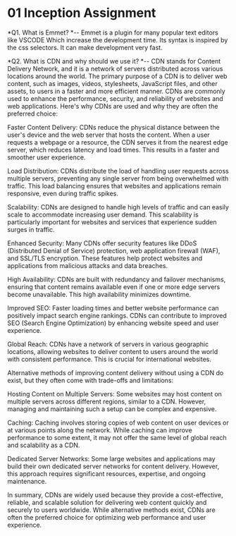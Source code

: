 # 01 Inception Assignment
*Q1. What is Emmet? *--
Emmet is a plugin for many popular text editors like VSCODE Which increase the development time. Its syntax is inspired by the css selectors. It can make development very fast.

*Q2. What is CDN and why should we use it? *--
CDN stands for Content Delivery Network, and it is a network of servers distributed across various locations around the world. The primary purpose of a CDN is to deliver web content, such as images, videos, stylesheets, JavaScript files, and other assets, to users in a faster and more efficient manner. CDNs are commonly used to enhance the performance, security, and reliability of websites and web applications. Here's why CDNs are used and why they are often the preferred choice:

Faster Content Delivery: CDNs reduce the physical distance between the user's device and the web server that hosts the content. When a user requests a webpage or a resource, the CDN serves it from the nearest edge server, which reduces latency and load times. This results in a faster and smoother user experience.

Load Distribution: CDNs distribute the load of handling user requests across multiple servers, preventing any single server from being overwhelmed with traffic. This load balancing ensures that websites and applications remain responsive, even during traffic spikes.

Scalability: CDNs are designed to handle high levels of traffic and can easily scale to accommodate increasing user demand. This scalability is particularly important for websites and services that experience sudden surges in traffic.

Enhanced Security: Many CDNs offer security features like DDoS (Distributed Denial of Service) protection, web application firewall (WAF), and SSL/TLS encryption. These features help protect websites and applications from malicious attacks and data breaches.

High Availability: CDNs are built with redundancy and failover mechanisms, ensuring that content remains available even if one or more edge servers become unavailable. This high availability minimizes downtime.

Improved SEO: Faster loading times and better website performance can positively impact search engine rankings. CDNs can contribute to improved SEO (Search Engine Optimization) by enhancing website speed and user experience.

Global Reach: CDNs have a network of servers in various geographic locations, allowing websites to deliver content to users around the world with consistent performance. This is crucial for international websites.

Alternative methods of improving content delivery without using a CDN do exist, but they often come with trade-offs and limitations:

Hosting Content on Multiple Servers: Some websites may host content on multiple servers across different regions, similar to a CDN. However, managing and maintaining such a setup can be complex and expensive.

Caching: Caching involves storing copies of web content on user devices or at various points along the network. While caching can improve performance to some extent, it may not offer the same level of global reach and scalability as a CDN.

Dedicated Server Networks: Some large websites and applications may build their own dedicated server networks for content delivery. However, this approach requires significant resources, expertise, and ongoing maintenance.

In summary, CDNs are widely used because they provide a cost-effective, reliable, and scalable solution for delivering web content quickly and securely to users worldwide. While alternative methods exist, CDNs are often the preferred choice for optimizing web performance and user experience.
